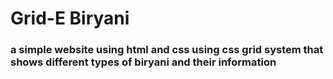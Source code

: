 # Grid-E Biryani

### a simple website using html and css using css grid system that shows different types of biryani and their information 